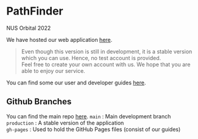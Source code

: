 # PathFinder
NUS Orbital 2022  

We have hosted our web application [here](https://path-finder-one.vercel.app/).  
> Even though this version is still in development, it is a stable version which you can use. Hence, no test account is provided.  
> Feel free to create your own account with us. We hope that you are able to enjoy our service.

You can find some our user and developer guides [here](https://lhy-hoyin.github.io/PathFinder/).

## Github Branches
You can find the main repo [here](https://github.com/lhy-hoyin/PathFinder).
`main` : Main development branch  
`production` : A stable version of the application  
`gh-pages` : Used to hold the GitHub Pages files (consist of our guides)  

